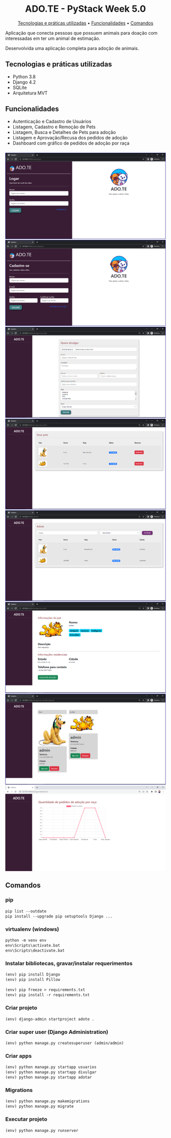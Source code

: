 <h1 align="center">
  ADO.TE - PyStack Week 5.0
</h1>
<p align="center">
  <a href="#tecnologias-e-práticas-utilizadas">Tecnologias e práticas utilizadas</a> •
  <a href="#funcionalidades">Funcionalidades</a> •
  <a href="#comandos">Comandos</a>
</p>

Aplicação que conecta pessoas que possuem animais para doação com interessadas em ter um animal de estimação.

Desenvolvida uma aplicação completa para adoção de animais.

## Tecnologias e práticas utilizadas
- Python 3.8
- Django 4.2
- SQLite
- Arquitetura MVT

## Funcionalidades
- Autenticação e Cadastro de Usuários
- Listagem, Cadastro e Remoção de Pets
- Listagem, Busca e Detalhes de Pets para adoção
- Listagem e Aprovação/Recusa dos pedidos de adoção
- Dashboard com gráfico de pedidos de adoção por raça

###

![alt text](https://raw.githubusercontent.com/samuel-oldra/ADO.TE/main/README_IMGS/logar.png)
![alt text](https://raw.githubusercontent.com/samuel-oldra/ADO.TE/main/README_IMGS/cadastre-se.png)
![alt text](https://raw.githubusercontent.com/samuel-oldra/ADO.TE/main/README_IMGS/novo_pet.png)
![alt text](https://raw.githubusercontent.com/samuel-oldra/ADO.TE/main/README_IMGS/seus_pets.png)
![alt text](https://raw.githubusercontent.com/samuel-oldra/ADO.TE/main/README_IMGS/adote.png)
![alt text](https://raw.githubusercontent.com/samuel-oldra/ADO.TE/main/README_IMGS/ver_pet.png)
![alt text](https://raw.githubusercontent.com/samuel-oldra/ADO.TE/main/README_IMGS/ver_pedido_adocao.png)
![alt text](https://raw.githubusercontent.com/samuel-oldra/ADO.TE/main/README_IMGS/dashboard.png)

## Comandos

### pip
```
pip list --outdate
pip install --upgrade pip setuptools Django ...
```

### virtualenv (windows)
```
python -m venv env
env\Scripts\activate.bat
env\Scripts\deactivate.bat
```

### Instalar bibliotecas, gravar/instalar requerimentos
```
(env) pip install Django
(env) pip install Pillow

(env) pip freeze > requirements.txt
(env) pip install -r requirements.txt
```

### Criar projeto
```
(env) django-admin startproject adote .
```

### Criar super user (Django Administration)
```
(env) python manage.py createsuperuser (admin/admin)
```

### Criar apps
```
(env) python manage.py startapp usuarios
(env) python manage.py startapp divulgar
(env) python manage.py startapp adotar
```

### Migrations
```
(env) python manage.py makemigrations
(env) python manage.py migrate
```

### Executar projeto
```
(env) python manage.py runserver
```
